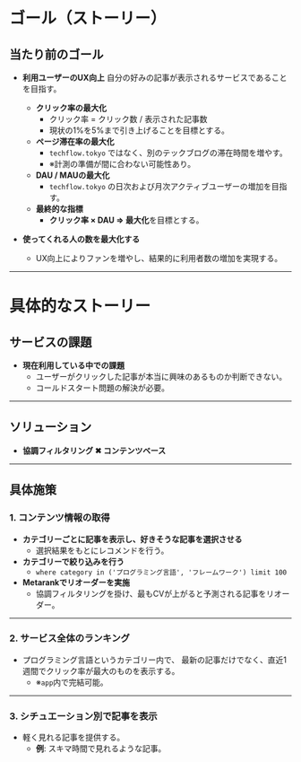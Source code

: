 # ゴール（ストーリー）

## 当たり前のゴール
- **利用ユーザーのUX向上**
  自分の好みの記事が表示されるサービスであることを目指す。
  - **クリック率の最大化**
    - クリック率 = クリック数 / 表示された記事数
    - 現状の1%を5%まで引き上げることを目標とする。
  - **ページ滞在率の最大化**
    - `techflow.tokyo` ではなく、別のテックブログの滞在時間を増やす。
    - ※計測の準備が間に合わない可能性あり。
  - **DAU / MAUの最大化**
    - `techflow.tokyo` の日次および月次アクティブユーザーの増加を目指す。
  - **最終的な指標**
    - **クリック率 × DAU ⇒ 最大化**を目標とする。

- **使ってくれる人の数を最大化する**
  - UX向上によりファンを増やし、結果的に利用者数の増加を実現する。

---

# 具体的なストーリー

## サービスの課題
- **現在利用している中での課題**
  - ユーザーがクリックした記事が本当に興味のあるものか判断できない。
  - コールドスタート問題の解決が必要。

---

## ソリューション
- **協調フィルタリング ✖ コンテンツベース**

---

## 具体施策

### 1. コンテンツ情報の取得
- **カテゴリーごとに記事を表示し、好きそうな記事を選択させる**
  - 選択結果をもとにレコメンドを行う。
- **カテゴリーで絞り込みを行う**
  - `where category in ('プログラミング言語', 'フレームワーク') limit 100`
- **Metarankでリオーダーを実施**
  - 協調フィルタリングを掛け、最もCVが上がると予測される記事をリオーダー。

---

### 2. サービス全体のランキング
- プログラミング言語というカテゴリー内で、
  最新の記事だけでなく、直近1週間でクリック率が最大のものを表示する。
  - ※`app`内で完結可能。

---

### 3. シチュエーション別で記事を表示
- 軽く見れる記事を提供する。
  - **例**: スキマ時間で見れるような記事。
